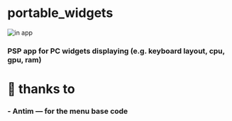 # portable_widgets
![](https://i.imgur.com/2j9Vdd5.jpeg "in app")
### PSP app for PC widgets displaying (e.g. keyboard layout, cpu, gpu, ram)
# 👏 thanks to
### - **Antim** — for the menu base code

